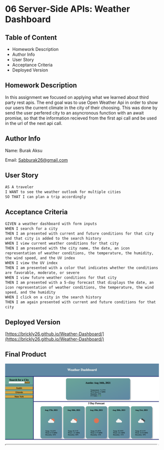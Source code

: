 # 06 Server-Side APIs: Weather Dashboard

## Table of Content

- Homework Description
- Author Info
- User Story
- Acceptance Criteria
- Deployed Version

## Homework Description

In this assignment we focused on applying what we learned about third party rest apis. The end goal was to use Open Weather Api in order to show our users the current climate in the city of their choosing. This was done by send the user perfered city to an asyncronous function with an await promise, so that the information recieved from the first api call and be used in the url of the next api call.

## Author Info

Name: Burak Aksu

Email: Sabburak26@gmail.com

## User Story

```
AS A traveler
I WANT to see the weather outlook for multiple cities
SO THAT I can plan a trip accordingly
```

## Acceptance Criteria

```
GIVEN a weather dashboard with form inputs
WHEN I search for a city
THEN I am presented with current and future conditions for that city and that city is added to the search history
WHEN I view current weather conditions for that city
THEN I am presented with the city name, the date, an icon representation of weather conditions, the temperature, the humidity, the wind speed, and the UV index
WHEN I view the UV index
THEN I am presented with a color that indicates whether the conditions are favorable, moderate, or severe
WHEN I view future weather conditions for that city
THEN I am presented with a 5-day forecast that displays the date, an icon representation of weather conditions, the temperature, the wind speed, and the humidity
WHEN I click on a city in the search history
THEN I am again presented with current and future conditions for that city
```

## Deployed Version

[https://brickly26.github.io/Weather-Dashboard/](https://brickly26.github.io/Weather-Dashboard/)

## Final Product

![Image of my Weather dashboard](./assets/images/Weather-Dash.png)

